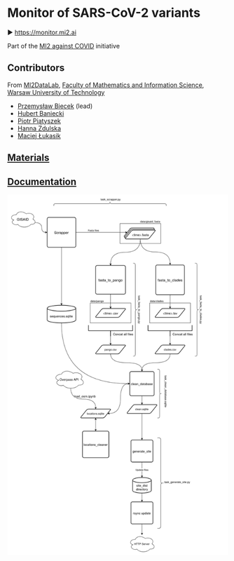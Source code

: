 # Monitor of SARS-CoV-2 variants

▶️ https://monitor.mi2.ai

Part of the [MI2 against COVID](http://covid.mi2.ai/) initiative

## Contributors

From [MI2DataLab](http://mi2.mini.pw.edu.pl/), [Faculty of Mathematics and Information Science](https://ww2.mini.pw.edu.pl), [Warsaw University of Technology](https://www.pw.edu.pl/)

* [Przemysław Biecek](https://biecek.pl) (lead) 
* [Hubert Baniecki](https://github.com/hbaniecki)
* [Piotr Piątyszek](https://github.com/piotrpiatyszek)
* [Hanna Zdulska](https://github.com/HaZdula)
* [Maciej Łukasik](https://github.com/maciej-lukasik-va)


## [Materials](https://github.com/MI2DataLab/crs19-monitor/wiki/Materials)

## [Documentation](https://github.com/MI2DataLab/crs19-monitor/wiki/Documentation)

<p align="center">
<img width=800 src="https://github.com/MI2DataLab/crs19-monitor/blob/main/doc/schema.png">
</p>
